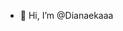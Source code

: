 - 👋 Hi, I’m @Dianaekaaa

<!---
Dianaekaaa/Dianaekaaa is a ✨ special ✨ repository because its `README.md` (this file) appears on your GitHub profile.
You can click the Preview link to take a look at your changes.
--->
